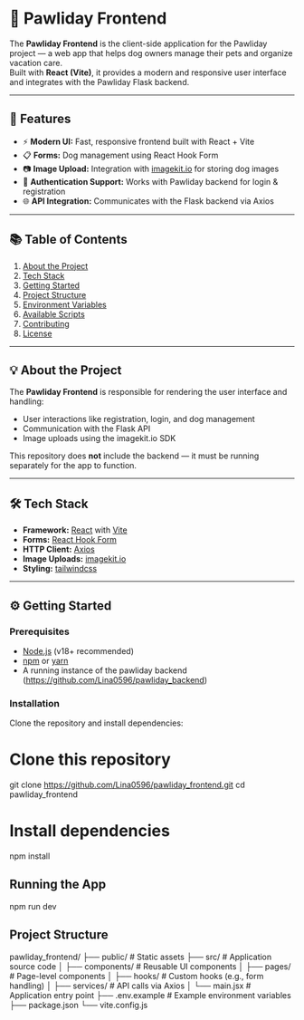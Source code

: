 # 🐾 Pawliday Frontend

The **Pawliday Frontend** is the client-side application for the Pawliday project — a web app that helps dog owners manage their pets and organize vacation care.  
Built with **React (Vite)**, it provides a modern and responsive user interface and integrates with the Pawliday Flask backend.

---

## 🚀 Features

- ⚡ **Modern UI:** Fast, responsive frontend built with React + Vite
- 📋 **Forms:** Dog management using React Hook Form
- 📷 **Image Upload:** Integration with [imagekit.io](https://imagekit.io/) for storing dog images
- 🔑 **Authentication Support:** Works with Pawliday backend for login & registration
- 🌐 **API Integration:** Communicates with the Flask backend via Axios

---

## 📚 Table of Contents

1. [About the Project](#-about-the-project)
2. [Tech Stack](#-tech-stack)
3. [Getting Started](#-getting-started)
4. [Project Structure](#-project-structure)
5. [Environment Variables](#-environment-variables)
6. [Available Scripts](#-available-scripts)
7. [Contributing](#-contributing)
8. [License](#-license)

---

## 💡 About the Project

The **Pawliday Frontend** is responsible for rendering the user interface and handling:

- User interactions like registration, login, and dog management
- Communication with the Flask API
- Image uploads using the imagekit.io SDK

This repository does **not** include the backend — it must be running separately for the app to function.

---

## 🛠 Tech Stack

- **Framework:** [React](https://reactjs.org/) with [Vite](https://vitejs.dev/)
- **Forms:** [React Hook Form](https://react-hook-form.com/)
- **HTTP Client:** [Axios](https://axios-http.com/)
- **Image Uploads:** [imagekit.io](https://imagekit.io/)
- **Styling:** [tailwindcss](https://tailwindcss.com/)

---

## ⚙ Getting Started

### Prerequisites

- [Node.js](https://nodejs.org/) (v18+ recommended)
- [npm](https://www.npmjs.com/) or [yarn](https://yarnpkg.com/)
- A running instance of the pawliday backend (https://github.com/Lina0596/pawliday_backend)

### Installation

Clone the repository and install dependencies:

# Clone this repository

git clone https://github.com/Lina0596/pawliday_frontend.git
cd pawliday_frontend

# Install dependencies

npm install

## Running the App

npm run dev

## Project Structure

pawliday_frontend/
├── public/ # Static assets
├── src/ # Application source code
│ ├── components/ # Reusable UI components
│ ├── pages/ # Page-level components
│ ├── hooks/ # Custom hooks (e.g., form handling)
│ ├── services/ # API calls via Axios
│ └── main.jsx # Application entry point
├── .env.example # Example environment variables
├── package.json
└── vite.config.js

